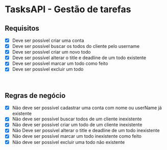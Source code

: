 # TasksAPI - Gestão de tarefas

## **Requisitos**

- [x] Deve ser possível criar uma conta <br />
- [x] Deve ser possível buscar os todos do cliente pelo username <br />
- [x] Deve ser possível criar um novo todo <br />
- [x] Deve ser possível alterar o title e deadline de um todo existente <br />
- [x] Deve ser possível marcar um todo como feito <br />
- [x] Deve ser possível excluir um todo <br />

<br />

## **Regras de negócio**

- [x] Não deve ser possível cadastrar uma conta com nome ou userName já existente<br />
- [x] Não deve ser possível buscar todos de um cliente inexistente <br />
- [x] Não deve ser possível criar um todo de um cliente inexistente <br />
- [x] Não Deve ser possível alterar o title e deadline de um todo inexistente <br />
- [x] Não deve ser possível marcar um todo inexistente como feito <br />
- [x] Não deve ser possível excluir uma todo não existente<br />
